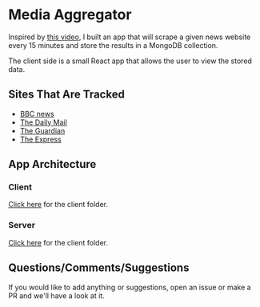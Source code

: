 # Media Aggregator

Inspired by [this video](https://www.youtube.com/watch?v=JTOJsU3FSD8), I built an app that will scrape a given news website every 15 minutes and store the results in a MongoDB collection.

The client side is a small React app that allows the user to view the stored data.

## Sites That Are Tracked

- [BBC news]('https://www.bbc.co.uk/news')
- [The Daily Mail]('https://www.dailymail.co.uk/home/index.html')
- [The Guardian]('https://www.theguardian.com/uk')
- [The Express]('https://www.express.co.uk/')

## App Architecture

### Client

[Click here](https://github.com/benAkehurst/media-aggregator/tree/master/client) for the client folder.

### Server

[Click here](https://github.com/benAkehurst/media-aggregator/tree/master/server) for the client folder.

## Questions/Comments/Suggestions

If you would like to add anything or suggestions, open an issue or make a PR and we'll have a look at it.
